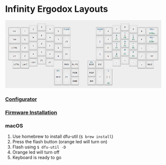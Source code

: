 # Infinity Ergodox Layouts
![screenshot](layout_3_0/screenshot.png)
### [Configurator](https://input.club/configurator-ergodox/)
### [Firmware Installation](https://input.club/configurator-setup/)
### macOS
1. Use homebrew to install dfu-util (`$ brew install`)
1. Press the flash button (orange led will turn on)
1. Flash using `$ dfu-util -D`
1. Orange led will turn off
1. Keyboard is ready to go
